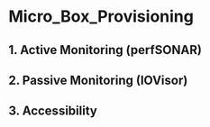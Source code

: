 # Micro_Box_Provisioning

## 1. Active Monitoring (perfSONAR)

## 2. Passive Monitoring (IOVisor)

## 3. Accessibility
